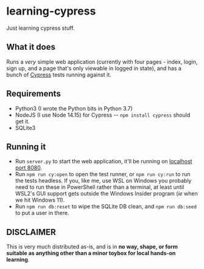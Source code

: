 # learning-cypress

Just learning cypress stuff.

## What it does

Runs a *very* simple web application (currently with four pages - index, login, sign up, and a page that's only viewable in logged in state), and has a bunch of [Cypress](https://cypress.io/) tests running against it.

## Requirements

* Python3 (I wrote the Python bits in Python 3.7)
* NodeJS (I use Node 14.15) for Cypress -- `npm install cypress` should get it.
* SQLite3

## Running it

* Run `server.py` to start the web application, it'll be running on [localhost port 8080](http://localhost:8080).
* Run `npm run cy:open` to open the test runner, or `npm run cy:run` to run the tests headless. If you, like me, use WSL on Windows you probably need to run these in PowerShell rather than a terminal, at least until WSL2's GUI support gets outside the Windows Insider program (*ie* when we hit Windows 11).
* Run `npm run db:reset` to wipe the SQLite DB clean, and `npm run db:seed` to put a user in there.

## DISCLAIMER

This is very much distributed as-is, and is in **no way, shape, or form suitable as anything other than a minor toybox for local hands-on learning**.
